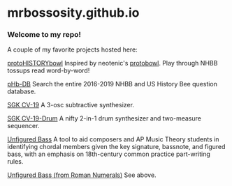 # mrbossosity.github.io
### Welcome to my repo!
A couple of my favorite projects hosted here:

[protoHISTORYbowl](https://mrbossosity.github.io/2.0/2.1.html) Inspired by neotenic's [protobowl](https://protobowl.com). Play through NHBB tossups read word-by-word!

[pHb-DB](https://mrbossosity.github.io/2.0/phb-db.html) Search the entire 2016-2019 NHBB and US History Bee question database.

[SGK CV-19](https://mrbossosity.github.io/sgk-cv19/synth.html) A 3-osc subtractive synthesizer.

[SGK CV-19-Drum](https://mrbossosity.github.io/sgk-cv19/drum.html)  A nifty 2-in-1 drum synthesizer and two-measure sequencer.

[Unfigured Bass](https://mrbossosity.github.io/ap_mt/unfigured-bass.html) A tool to aid composers and AP Music Theory students in identifying chordal members given the key signature, bassnote, and figured bass, with an emphasis on 18th-century common practice part-writing rules. 

[Unfigured Bass (from Roman Numerals)](https://mrbossosity.github.io/ap_mt/unfigured-bass-roman.html) See above.
